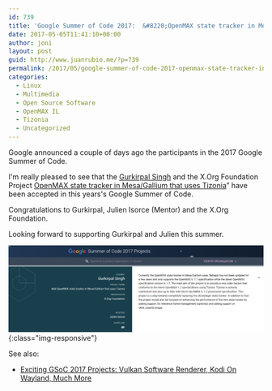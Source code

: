 ```yaml
---
id: 739
title: 'Google Summer of Code 2017:  &#8220;OpenMAX state tracker in Mesa/Gallium that uses Tizonia&#8221;'
date: 2017-05-05T11:41:10+00:00
author: joni
layout: post
guid: http://www.juanrubio.me/?p=739
permalink: /2017/05/google-summer-of-code-2017-openmax-state-tracker-in-mesagallium-that-uses-tizonia/
categories:
  - Linux
  - Multimedia
  - Open Source Software
  - OpenMAX IL
  - Tizonia
  - Uncategorized
---
```

Google announced a couple of days ago the participants in the 2017 Google Summer of Code.

I'm really pleased to see that the [Gurkirpal Singh](https://singhcodes.wordpress.com/) and the X.Org Foundation Project <a href="https://summerofcode.withgoogle.com/projects/#4737166321123328" target="_blank" rel="noopener noreferrer">OpenMAX state tracker in Mesa/Gallium that uses Tizonia</a>&#8221; have been accepted in this years's Google Summer of Code.

Congratulations to Gurkirpal, Julien Isorce (Mentor) and the X.Org Foundation.

Looking forward to supporting Gurkirpal and Julien this summer.

![tizonia-gsoc-projects-2017](wp-content/uploads/2017/05/tizonia-gsoc-projects-2017.png){:class="img-responsive"}

See also:

  * <a href="https://www.phoronix.com/scan.php?page=news_item&px=GSoC-2017-Projects" target="_blank" rel="noopener noreferrer">Exciting GSoC 2017 Projects: Vulkan Software Renderer, Kodi On Wayland, Much More</a>
